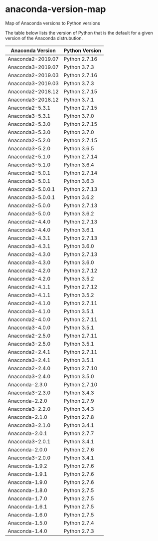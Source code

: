 # anaconda-version-map
Map of Anaconda versions to Python versions

The table below lists the version of Python that is the default for a given
version of the Anaconda distrubution.

| Anaconda Version  | Python Version |
| ----------------  | -------------- |
| Anaconda2-2019.07 | Python 2.7.16  |
| Anaconda3-2019.07 | Python 3.7.3   |
| Anaconda2-2019.03 | Python 2.7.16  |
| Anaconda3-2019.03 | Python 3.7.3   |
| Anaconda2-2018.12 | Python 2.7.15  |
| Anaconda3-2018.12 | Python 3.7.1   |
| Anaconda2-5.3.1   | Python 2.7.15  |
| Anaconda3-5.3.1   | Python 3.7.0   |
| Anaconda2-5.3.0   | Python 2.7.15  |
| Anaconda3-5.3.0   | Python 3.7.0   |
| Anaconda2-5.2.0   | Python 2.7.15  |
| Anaconda3-5.2.0   | Python 3.6.5   |
| Anaconda2-5.1.0   | Python 2.7.14  |
| Anaconda3-5.1.0   | Python 3.6.4   |
| Anaconda2-5.0.1   | Python 2.7.14  |
| Anaconda3-5.0.1   | Python 3.6.3   |
| Anaconda2-5.0.0.1 | Python 2.7.13  |
| Anaconda3-5.0.0.1 | Python 3.6.2   |
| Anaconda2-5.0.0   | Python 2.7.13  |
| Anaconda3-5.0.0   | Python 3.6.2   |
| Anaconda2-4.4.0   | Python 2.7.13  |
| Anaconda3-4.4.0   | Python 3.6.1   |
| Anaconda2-4.3.1   | Python 2.7.13  |
| Anaconda3-4.3.1   | Python 3.6.0   |
| Anaconda2-4.3.0   | Python 2.7.13  |
| Anaconda3-4.3.0   | Python 3.6.0   |
| Anaconda2-4.2.0   | Python 2.7.12  |
| Anaconda3-4.2.0   | Python 3.5.2   |
| Anaconda2-4.1.1   | Python 2.7.12  |
| Anaconda3-4.1.1   | Python 3.5.2   |
| Anaconda2-4.1.0   | Python 2.7.11  |
| Anaconda3-4.1.0   | Python 3.5.1   |
| Anaconda2-4.0.0   | Python 2.7.11  |
| Anaconda3-4.0.0   | Python 3.5.1   |
| Anaconda2-2.5.0   | Python 2.7.11  |
| Anaconda3-2.5.0   | Python 3.5.1   |
| Anaconda2-2.4.1   | Python 2.7.11  |
| Anaconda3-2.4.1   | Python 3.5.1   |
| Anaconda2-2.4.0   | Python 2.7.10  |
| Anaconda3-2.4.0   | Python 3.5.0   |
| Anaconda-2.3.0    | Python 2.7.10  |
| Anaconda3-2.3.0   | Python 3.4.3   |
| Anaconda-2.2.0    | Python 2.7.9   |
| Anaconda3-2.2.0   | Python 3.4.3   |
| Anaconda-2.1.0    | Python 2.7.8   |
| Anaconda3-2.1.0   | Python 3.4.1   |
| Anaconda-2.0.1    | Python 2.7.7   |
| Anaconda3-2.0.1   | Python 3.4.1   |
| Anaconda-2.0.0    | Python 2.7.6   |
| Anaconda3-2.0.0   | Python 3.4.1   |
| Anaconda-1.9.2    | Python 2.7.6   |
| Anaconda-1.9.1    | Python 2.7.6   |
| Anaconda-1.9.0    | Python 2.7.6   |
| Anaconda-1.8.0    | Python 2.7.5   |
| Anaconda-1.7.0    | Python 2.7.5   |
| Anaconda-1.6.1    | Python 2.7.5   |
| Anaconda-1.6.0    | Python 2.7.5   |
| Anaconda-1.5.0    | Python 2.7.4   |
| Anaconda-1.4.0    | Python 2.7.3   |

